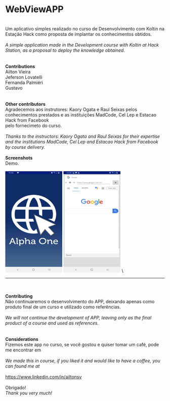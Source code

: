 # WebViewAPP
\
Um aplicativo simples realizado no curso de Desenvolvimento com Koltin na Estação Hack como proposta de implantar os conhecimentos obtidos.\
\
<i>A simple application made in the Development course with Koltin at Hack Station, as a proposal to deploy the knowledge obtained.</i> \
\
\
<b>Contributions</b> \
Ailton Vieira \
Jeferson Lovatelli \
Fernanda Palmiéri \
Gustavo \
\
\
<b>Other contributors </b> \
Agradecemos aos instrutores: Kaory Ogata e Raul Seixas pelos conhecimentos prestados e as instituições MadCode, Cel Lep e Estacao Hack from Facebook \
pelo fornecimeto do curso.\
\
<i>Thanks to the instructors: Kaory Ogata and Raul Seixas for their expertise and the institutions MadCode, Cel Lep and Estacao Hack from Facebook \
by course delivery.</i>
\
\
<b>Screenshots </b> \
Demo.\
\
<img src="https://raw.githubusercontent.com/AiltonVieira/WebViewAPP/master/Screenshots/first.jpeg" height="320" width="180">
<img src="https://raw.githubusercontent.com/AiltonVieira/WebViewAPP/master/Screenshots/second.jpeg" height="320" width="180">
\
____________
\
\
<b>Contributing </b> \
Não continuaremos o desenvolvimento do APP, deixando apenas como produto final de um curso e utilizado como referências.\
\
<i>We will not continue the development of APP, leaving only as the final product of a course and used as references.</i> \
\
\
<b>Considerations</b> \
Fizemos este app no curso, se você gostou e quiser tomar um café, pode me encontrar em\
\
<i>We made this in course, if you liked it and would like to have a coffee, you can found me at</i> \
\
<a href="https://www.linkedin.com/in/ailtonsv">https://www.linkedin.com/in/ailtonsv</a> \
\
Obrigado!\
<i>Thank you very much!</i>

